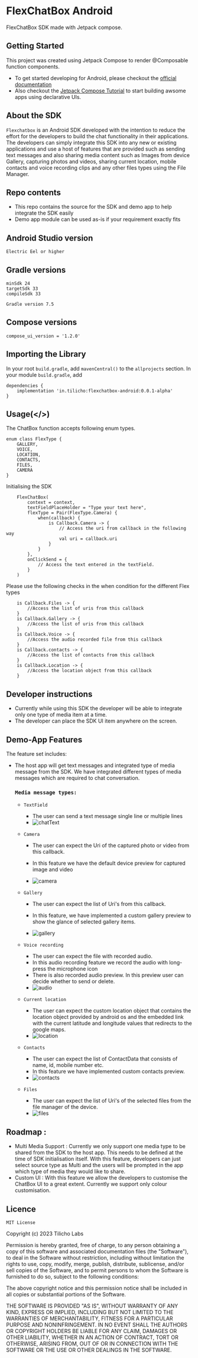 # FlexChatBox Android

FlexChatBox SDK made with Jetpack compose.

## Getting Started
This project was created using Jetpack Compose to render @Composable function components.

- To get started developing for Android, please checkout the [official documentation](https://developer.android.com/)
- Also checkout the [Jetpack Compose Tutorial](https://developer.android.com/jetpack/compose/tutorial) to start building awsome apps using declarative UIs.

## About the SDK

`Flexchatbox` is an Android SDK developed with the intention to reduce the effort for the developers to build the chat functionality in their applications. The developers can simply integrate this SDK into any new or existing applications and use a host of features that are provided such as sending text messages and also sharing media content such as Images from device Gallery, capturing photos and videos, sharing current location, mobile contacts and voice recording clips and any other files types using the File Manager.

## Repo contents
- This repo contains the source for the SDK and demo app to help integrate the SDK easily
- Demo app module can be used as-is if your requirement exactly fits

## Android Studio version
```
Electric Eel or higher
```

## Gradle versions
```
minSdk 24
targetSdk 33
compileSdk 33

Gradle version 7.5
```
## Compose versions
```
compose_ui_version = '1.2.0'
```

## Importing the Library

In your root `build.gradle`, add `mavenCentral()` to the `allprojects` section.
In your module `build.gradle`, add

    dependencies {
        implementation 'in.tilicho:flexchatbox-android:0.0.1-alpha'
    }

## Usage(</>)

The ChatBox function accepts following enum types.


```
enum class FlexType {
    GALLERY,
    VOICE,
    LOCATION,
    CONTACTS,
    FILES,
    CAMERA
}
```
Initialising the SDK

```
    FlexChatBox(
        context = context,
        textFieldPlaceHolder = "Type your text here",
        flexType = Pair(FlexType.Camera) {
            when(callback) {
                is Callback.Camera -> {
                    // Access the uri from callback in the following way
                    val uri = callback.uri
                }
            }
        },
        onClickSend = {
            // Access the text entered in the textField.
        }
    )
```
Please use the following checks in the when condition for the different Flex types

```
    is Callback.Files -> {
        //Access the list of uris from this callback
    }
    is Callback.Gallery -> {
        //Access the list of uris from this callback
    }
    is Callback.Voice -> {
        //Access the audio recorded file from this callback
    }
    is Callback.contacts -> {
        //Access the list of contacts from this callback
    }
    is Callback.Location -> {
        //Access the location object from this callback
    }
```

## Developer instructions

- Currently while using this SDK the developer will be able to integrate only one type of media item at a time.
- The developer can place the SDK UI item anywhere on the screen.
## Demo-App Features

The feature set includes:

- The host app will get text messages and integrated type of media message from the SDK. We have integrated
  different types of media messages which are required to chat conversation.

  ### `Media message types:`
    - `TextField`
        - The user can send a text message single line or multiple lines
        - ![chatText](https://user-images.githubusercontent.com/113417724/231669426-692018a6-7826-4f8f-a018-9dd84b4649a0.gif)

    - `Camera`
        - The user can expect the Uri of the captured photo or video from this callback.

        - In this feature we have the default device preview for captured image and video
        - ![camera](https://user-images.githubusercontent.com/113417724/231696519-5b3668c6-0591-48aa-bdce-cb128b996a94.gif)

    - `Gallery`
        - The user can expect the list of Uri's from this callback.

        - In this feature, we have implemented a custom gallery preview to show the glance of
          selected gallery items.
        - ![gallery](https://user-images.githubusercontent.com/113417724/231698598-22bc6c45-3156-4ff8-987e-1daaf5a8d8ef.gif)

    - `Voice recording`
        - The user can expect the file with recorded audio.
        - In this audio recording feature we record the audio with long-press the microphone icon
        - There is also recorded audio preview. In this preview user can decide whether to send or
          delete.
        - ![audio](https://user-images.githubusercontent.com/113417724/231706822-3b588a94-62af-4584-8f27-37eb0190faed.gif)

    - `Current location`
        - The user can expect the custom location object that contains the location object provided
          by android os and the embedded link with the current latitude and longitude values that
          redirects to the google maps.
        - ![location](https://user-images.githubusercontent.com/113417724/231700998-84d77183-dd9f-4a0c-ad63-69c48f2a5a94.gif)

    - `Contacts`
        - The user can expect the list of ContactData that consists of name, id, mobile number etc.
        - In this feature we have implemented custom contacts preview.
        - ![contacts](https://user-images.githubusercontent.com/113417724/231708586-58618da9-d408-477b-85a9-fe377512cba2.gif)

    - `Files`
        - The user can expect the list of Uri's of the selected files from the file manager of the
          device.
        - ![files](https://user-images.githubusercontent.com/113417724/231709421-a552e8a3-c707-4fc4-9713-06b7b11e42b1.gif)


## Roadmap :

- Multi Media Support : Currently we only support one media type to be shared from the SDK to the host app. This needs to be defined at the time of SDK initialisation itself. With this feature, developers can just select source type as Multi and the users will be prompted in the app which type of media they would like to share.
- Custom UI : With this feature we allow the developers to customise the ChatBox UI to a great extent. Currently we support only colour customisation.

## Licence

`MIT License`

Copyright (c) 2023 Tilicho Labs

Permission is hereby granted, free of charge, to any person obtaining a copy
of this software and associated documentation files (the "Software"), to deal
in the Software without restriction, including without limitation the rights
to use, copy, modify, merge, publish, distribute, sublicense, and/or sell
copies of the Software, and to permit persons to whom the Software is
furnished to do so, subject to the following conditions:

The above copyright notice and this permission notice shall be included in all
copies or substantial portions of the Software.

THE SOFTWARE IS PROVIDED "AS IS", WITHOUT WARRANTY OF ANY KIND, EXPRESS OR
IMPLIED, INCLUDING BUT NOT LIMITED TO THE WARRANTIES OF MERCHANTABILITY,
FITNESS FOR A PARTICULAR PURPOSE AND NONINFRINGEMENT. IN NO EVENT SHALL THE
AUTHORS OR COPYRIGHT HOLDERS BE LIABLE FOR ANY CLAIM, DAMAGES OR OTHER
LIABILITY, WHETHER IN AN ACTION OF CONTRACT, TORT OR OTHERWISE, ARISING FROM,
OUT OF OR IN CONNECTION WITH THE SOFTWARE OR THE USE OR OTHER DEALINGS IN THE
SOFTWARE.

